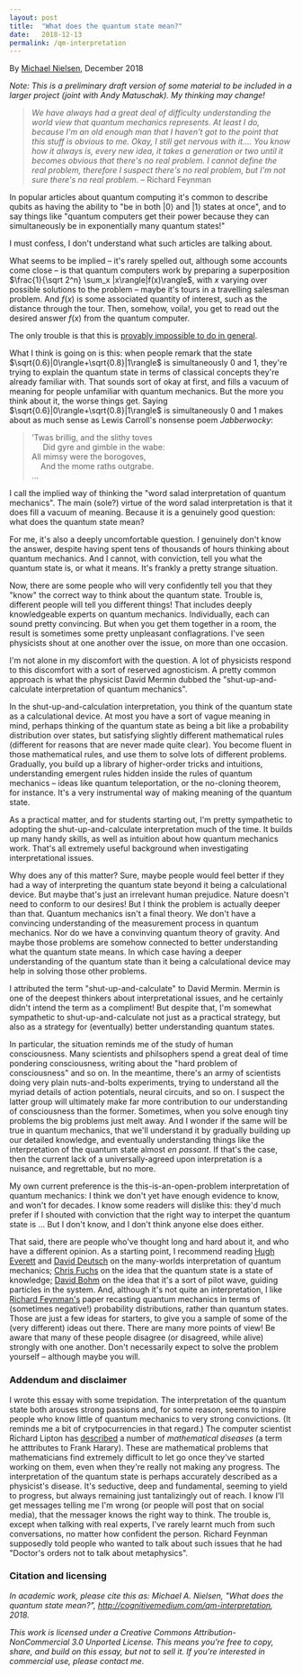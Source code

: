 ```yaml
---
layout: post
title:  "What does the quantum state mean?"
date:   2018-12-13
permalink: /qm-interpretation
---
```

By <a href="http://michaelnielsen.org">Michael Nielsen</a>, December
2018

*Note:* _This is a preliminary draft version of some material to be
 included in a larger project (joint with Andy Matuschak). My thinking
 may change!_

> _We have always had a great deal of difficulty understanding the_
> _world view that quantum mechanics represents. At least I do, because_
> _I'm an old enough man that I haven't got to the point that this_
> _stuff is obvious to me. Okay, I still get nervous with it.... You_
> _know how it always is, every new idea, it takes a generation or two_
> _until it becomes obvious that there's no real problem. I cannot_
> _define the real problem, therefore I suspect there's no real_
> _problem, but I'm not sure there's no real problem._ &ndash; Richard Feynman

In popular articles about quantum computing it's common to describe
qubits as having the ability to "be in both $|0\rangle$ and
$|1\rangle$ states at once", and to say things like "quantum computers
get their power because they can simultaneously be in exponentially
many quantum states!"

I must confess, I don't understand what such articles are talking
about.

What seems to be implied &ndash; it's rarely spelled out, although
some accounts come close &ndash; is that quantum computers work by
preparing a superposition $\frac{1}{\sqrt 2^n} \sum_x
|x\rangle|f(x)\rangle$, with $x$ varying over possible solutions to
the problem &ndash; maybe it's tours in a travelling salesman problem.
And $f(x)$ is some associated quantity of interest, such as the
distance through the tour. Then, somehow, voila!, you get to read out
the desired answer $f(x)$ from the quantum computer.

The only trouble is that this is <a
href="https://arxiv.org/abs/quant-ph/9701001">provably impossible to
do in general</a>.

What I think is going on is this: when people remark that the state
$\sqrt{0.6}|0\rangle+\sqrt{0.8}|1\rangle$ is simultaneously $0$ and
$1$, they're trying to explain the quantum state in terms of classical
concepts they're already familiar with. That sounds sort of okay at
first, and fills a vacuum of meaning for people unfamiliar with
quantum mechanics. But the more you think about it, the worse things
get. Saying $\sqrt{0.6}|0\rangle+\sqrt{0.8}|1\rangle$ is
simultaneously $0$ and $1$ makes about as much sense as Lewis
Carroll's nonsense poem _Jabberwocky_:

> ’Twas brillig, and the slithy toves<br> &nbsp;&nbsp;&nbsp;&nbsp; Did
> gyre and gimble in the wabe:<br> All mimsy were the borogoves,<br>
> &nbsp;&nbsp;&nbsp;&nbsp;And the mome raths outgrabe. <br> &hellip;

I call the implied way of thinking the "word salad interpretation of
quantum mechanics". The main (sole?) virtue of the word salad
interpretation is that it does fill a vacuum of meaning. Because it is
a genuinely good question: what does the quantum state mean?

For me, it's also a deeply uncomfortable question. I genuinely don't
know the answer, despite having spent tens of thousands of hours
thinking about quantum mechanics. And I cannot, with conviction, tell
you what the quantum state is, or what it means. It's frankly a pretty
strange situation.

Now, there are some people who will very confidently tell you that
they "know" the correct way to think about the quantum state. Trouble
is, different people will tell you different things! That includes
deeply knowledgeable experts on quantum mechanics. Individually, each
can sound pretty convincing. But when you get them together in a room,
the result is sometimes some pretty unpleasant conflagrations. I've
seen physicists shout at one another over the issue, on more than one
occasion.

I'm not alone in my discomfort with the question. A lot of physicists
respond to this discomfort with a sort of reserved agnosticism. A
pretty common approach is what the physicist David Mermin dubbed the
"shut-up-and-calculate interpretation of quantum mechanics".

In the shut-up-and-calculation interpretation, you think of the
quantum state as a calculational device. At most you have a sort of
vague meaning in mind, perhaps thinking of the quantum state as being
a bit like a probability distribution over states, but satisfying
slightly different mathematical rules (different for reasons that are
never made quite clear). You become fluent in those mathematical
rules, and use them to solve lots of different problems. Gradually,
you build up a library of higher-order tricks and intuitions,
understanding emergent rules hidden inside the rules of quantum
mechanics &ndash; ideas like quantum teleportation, or the no-cloning
theorem, for instance. It's a very instrumental way of making meaning
of the quantum state.

As a practical matter, and for students starting out, I'm pretty
sympathetic to adopting the shut-up-and-calculate interpretation much
of the time. It builds up many handy skills, as well as intuition
about how quantum mechanics work. That's all extremely useful
background when investigating interpretational issues.

Why does any of this matter? Sure, maybe people would feel better if
they had a way of interpreting the quantum state beyond it being a
calculational device. But maybe that's just an irrelevant human
prejudice. Nature doesn't need to conform to our desires! But I think
the problem is actually deeper than that. Quantum mechanics isn't a
final theory. We don't have a convincing understanding of the
measurement process in quantum mechanics. Nor do we have a convinving
quantum theory of gravity. And maybe those problems are somehow
connected to better understanding what the quantum state means. In
which case having a deeper understanding of the quantum state than it
being a calculational device may help in solving those other problems.

I attributed the term "shut-up-and-calculate" to David Mermin. Mermin
is one of the deepest thinkers about interpretational issues, and he
certainly didn't intend the term as a compliment! But despite that,
I'm somewhat sympathetic to shut-up-and-calculate not just as a
practical strategy, but also as a strategy for (eventually) better
understanding quantum states.

In particular, the situation reminds me of the study of human
consciousness.  Many scientists and philsophers spend a great deal of
time pondering consciousness, writing about the "hard problem of
consciousness" and so on. In the meantime, there's an army of
scientists doing very plain nuts-and-bolts experiments, trying to
understand all the myriad details of action potentials, neural
circuits, and so on. I suspect the latter group will ultimately make
far more contribution to our understanding of consciousness than the
former. Sometimes, when you solve enough tiny problems the big
problems just melt away. And I wonder if the same will be true in
quantum mechanics, that we'll understand it by gradually building up
our detailed knowledge, and eventually understanding things like the
interpretation of the quantum state almost _en passant_. If that's the
case, then the current lack of a universally-agreed upon
interpretation is a nuisance, and regrettable, but no more.

My own current preference is the this-is-an-open-problem
interpretation of quantum mechanics: I think we don't yet have enough
evidence to know, and won't for decades. I know some readers will
dislike this: they'd much prefer if I shouted with conviction that the
right way to interpet the quantum state is &hellip; But I don't know,
and I don't think anyone else does either.

That said, there are people who've thought long and hard about it, and
who have a different opinion. As a starting point, I recommend reading
<a href="/assets/qm-interpretation/Everett.pdf">Hugh Everett</a> and
<a
href="https://www.amazon.com/Fabric-Reality-Parallel-Universes-Implications/dp/014027541X">David
Deutsch</a> on the many-worlds interpretation of quantum mechanics; <a
href="https://arxiv.org/abs/quant-ph/0205039">Chris Fuchs</a> on the
idea that the quantum state is a state of knowledge; <a
href="/assets/qm-interpretation/Bohm1952.pdf">David Bohm</a> on the
idea that it's a sort of pilot wave, guiding particles in the
system. And, although it's not quite an interpretation, I like <a
href="/assets/qm-interpretation/Feynman.pdf">Richard Feynman's</a>
paper recasting quantum mechanics in terms of (sometimes negative!)
probability distributions, rather than quantum states.  Those are just
a few ideas for starters, to give you a sample of some of the (very
different) ideas out there. There are many more points of view!  Be
aware that many of these people disagree (or disagreed, while alive)
strongly with one another. Don't necessarily expect to solve the
problem yourself &ndash; although maybe you will. 

### Addendum and disclaimer

I wrote this essay with some trepidation. The interpretation of the
quantum state both arouses strong passions and, for some reason, seems
to inspire people who know little of quantum mechanics to very strong
convictions. (It reminds me a bit of crytpocurrencies in that regard.)
The computer scientist Richard Lipton has <a
href="https://rjlipton.wordpress.com/2009/11/04/on-mathematical-diseases/">described</a>
a number of _mathematical diseases_ (a term he atttributes to Frank
Harary). These are mathematical problems that mathematicians find
extremely difficult to let go once they've started working on them,
even when they're really not making any progress. The interpretation
of the quantum state is perhaps accurately described as a physicist's
disease. It's seductive, deep and fundamental, seeming to yield to
progress, but always remaining just tantalizingly out of reach.  I
know I'll get messages telling me I'm wrong (or people will post that
on social media), that the messager knows the right way to think.  The
trouble is, except when talking with real experts, I've rarely learnt
much from such conversations, no matter how confident the person.
Richard Feynman supposedly told people who wanted to talk about such
issues that he had "Doctor's orders not to talk about metaphysics".

### Citation and licensing

_In academic work, please cite this as: Michael A. Nielsen, "What does
the quantum state mean?",
http://cognitivemedium.com/qm-interpretation, 2018._

_This work is licensed under a Creative Commons
Attribution-NonCommercial 3.0 Unported License. This means you're free
to copy, share, and build on this essay, but not to sell it. If you're
interested in commercial use, please contact me._

